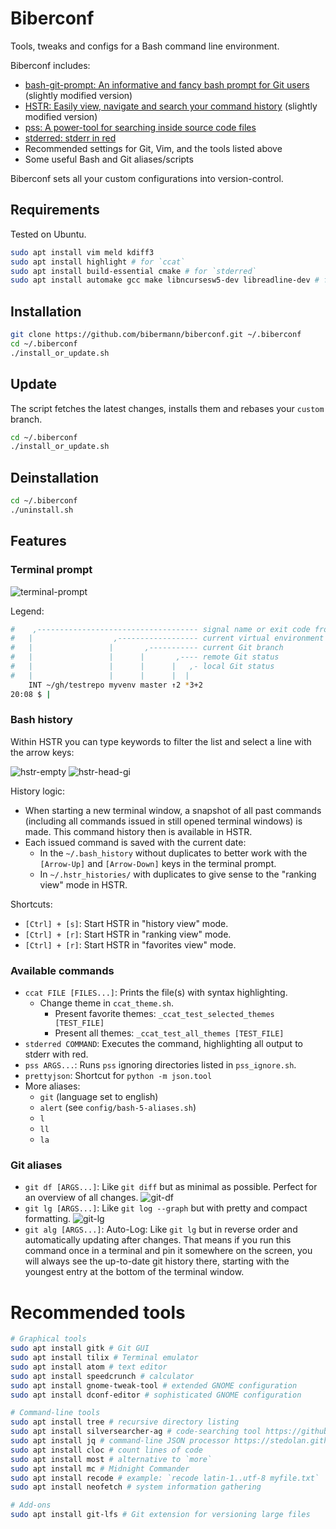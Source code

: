 # Biberconf

Tools, tweaks and configs for a Bash command line environment.

Biberconf includes:
- [bash-git-prompt: An informative and fancy bash prompt for Git users](https://github.com/magicmonty/bash-git-prompt) (slightly modified version)
- [HSTR: Easily view, navigate and search your command history](https://github.com/dvorka/hstr) (slightly modified version)
- [pss: A power-tool for searching inside source code files](https://github.com/eliben/pss)
- [stderred: stderr in red](https://github.com/sickill/stderred)
- Recommended settings for Git, Vim, and the tools listed above
- Some useful Bash and Git aliases/scripts

Biberconf sets all your custom configurations into version-control.

## Requirements

Tested on Ubuntu.

```bash
sudo apt install vim meld kdiff3
sudo apt install highlight # for `ccat`
sudo apt install build-essential cmake # for `stderred`
sudo apt install automake gcc make libncursesw5-dev libreadline-dev # for `hstr`
```

## Installation

```bash
git clone https://github.com/bibermann/biberconf.git ~/.biberconf
cd ~/.biberconf
./install_or_update.sh
```

## Update

The script fetches the latest changes, installs them and rebases your `custom` branch.

```bash
cd ~/.biberconf
./install_or_update.sh
```

## Deinstallation

```bash
cd ~/.biberconf
./uninstall.sh
```

## Features

### Terminal prompt

![terminal-prompt](img/terminal-prompt.png)

Legend:

```bash
#    ,------------------------------------ signal name or exit code from last command
#   |                  ,------------------ current virtual environment
#   |                 |       ,----------- current Git branch
#   |                 |      |       ,---- remote Git status
#   |                 |      |      |   ,- local Git status
#   |                 |      |      |  |
    INT ~/gh/testrepo myvenv master ↑2 *3+2
20:08 $ |
```

### Bash history

Within HSTR you can type keywords to filter the list and select a line with the arrow keys:

![hstr-empty](img/hstr-empty.png)
![hstr-head-gi](img/hstr-head-gi.png)

History logic:
- When starting a new terminal window, a snapshot of all past commands (including all commands issued in still opened terminal windows) is made. This command history then is available in HSTR.
- Each issued command is saved with the current date:
    - In the `~/.bash_history` without duplicates to better work with the `[Arrow-Up]` and `[Arrow-Down]` keys in the terminal prompt.
    - In `~/.hstr_histories/` with duplicates to give sense to the "ranking view" mode in HSTR.

Shortcuts:
- `[Ctrl] + [s]`: Start HSTR in "history view" mode.
- `[Ctrl] + [r]`: Start HSTR in "ranking view" mode.
- `[Ctrl] + [r]`: Start HSTR in "favorites view" mode.

### Available commands

- `ccat FILE [FILES...]`: Prints the file(s) with syntax highlighting.
    - Change theme in `ccat_theme.sh`.
        - Present favorite themes: `_ccat_test_selected_themes [TEST_FILE]`
        - Present all themes: `_ccat_test_all_themes [TEST_FILE]`
- `stderred COMMAND`: Executes the command, highlighting all output to stderr with red.
- `pss ARGS...`: Runs `pss` ignoring directories listed in `pss_ignore.sh`.
- `prettyjson`: Shortcut for `python -m json.tool`
- More aliases:
    - `git` (language set to english)
    - `alert` (see `config/bash-5-aliases.sh`)
    - `l`
    - `ll`
    - `la`

### Git aliases

- `git df [ARGS...]`: Like `git diff` but as minimal as possible. Perfect for an overview of all changes.
    ![git-df](img/git-df.png)
- `git lg [ARGS...]`: Like `git log --graph` but with pretty and compact formatting.
    ![git-lg](img/git-lg.png)
- `git alg [ARGS...]`: Auto-Log: Like `git lg` but in reverse order and automatically updating after changes. That means if you run this command once in a terminal and pin it somewhere on the screen, you will always see the up-to-date git history there, starting with the youngest entry at the bottom of the terminal window.

# Recommended tools

```bash
# Graphical tools
sudo apt install gitk # Git GUI
sudo apt install tilix # Terminal emulator
sudo apt install atom # text editor
sudo apt install speedcrunch # calculator
sudo apt install gnome-tweak-tool # extended GNOME configuration
sudo apt install dconf-editor # sophisticated GNOME configuration

# Command-line tools
sudo apt install tree # recursive directory listing
sudo apt install silversearcher-ag # code-searching tool https://github.com/ggreer/the_silver_searcher
sudo apt install jq # command-line JSON processor https://stedolan.github.io/jq/
sudo apt install cloc # count lines of code
sudo apt install most # alternative to `more`
sudo apt install mc # Midnight Commander
sudo apt install recode # example: `recode latin-1..utf-8 myfile.txt`
sudo apt install neofetch # system information gathering

# Add-ons
sudo apt install git-lfs # Git extension for versioning large files
```
